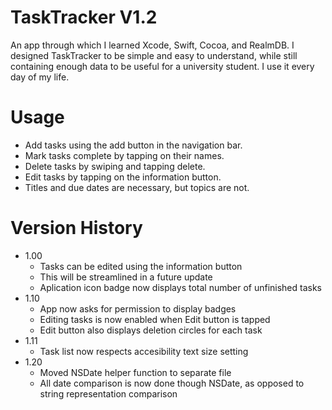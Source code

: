 TaskTracker V1.2
===========

An app through which I learned Xcode, Swift, Cocoa, and RealmDB. I designed TaskTracker to be simple and easy to understand, while still containing enough data to be useful for a university student. I use it every day of my life.

Usage
=====

- Add tasks using the add button in the navigation bar.
- Mark tasks complete by tapping on their names.
- Delete tasks by swiping and tapping delete.
- Edit tasks by tapping on the information button.
- Titles and due dates are necessary, but topics are not.

Version History
===============

- 1.00
  - Tasks can be edited using the information button
  - This will be streamlined in a future update
  - Aplication icon badge now displays total number of unfinished tasks
- 1.10
  - App now asks for permission to display badges
  - Editing tasks is now enabled when Edit button is tapped
  - Edit button also displays deletion circles for each task
- 1.11
  - Task list now respects accesibility text size setting
- 1.20
  - Moved NSDate helper function to separate file
  - All date comparison is now done though NSDate, as opposed to string representation comparison

